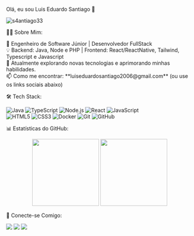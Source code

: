Olá, eu sou Luis Eduardo Santiago 👋

<p align="left"> <img src="https://komarev.com/ghpvc/?username=s4antiago33&label=Profile%20views&color=0e75b6&style=flat" alt="s4antiago33" /> </p>

👨‍💻 Sobre Mim:

<p align="left">
  🚀 Engenheiro de Software Júnior | Desenvolvedor FullStack<br>
  💡 Backend: Java, Node e PHP | Frontend: React/ReactNative, Tailwind, Typescript e Javascript<br>
  🌱 Atualmente explorando novas tecnologias e aprimorando minhas habilidades.<br>
  📫 Como me encontrar: **luiseduardosantiago2006@gmail.com** (ou use os links sociais abaixo)
</p>





🛠️ Tech Stack:

<p align="left">
  <img src="https://img.shields.io/badge/Java-ED8B00?style=for-the-badge&logo=openjdk&logoColor=white" alt="Java"/>
  <img src="https://img.shields.io/badge/TypeScript-007ACC?style=for-the-badge&logo=typescript&logoColor=white" alt="TypeScript"/>
  <img src="https://img.shields.io/badge/Node.js-43853D?style=for-the-badge&logo=node.js&logoColor=white" alt="Node.js"/>
  <img src="https://img.shields.io/badge/React-20232A?style=for-the-badge&logo=react&logoColor=61DAFB" alt="React"/>
  <img src="https://img.shields.io/badge/JavaScript-F7DF1E?style=for-the-badge&logo=javascript&logoColor=black" alt="JavaScript"/>
  <br>
  <img src="https://img.shields.io/badge/HTML5-E34F26?style=for-the-badge&logo=html5&logoColor=white" alt="HTML5"/>
  <img src="https://img.shields.io/badge/CSS3-1572B6?style=for-the-badge&logo=css3&logoColor=white" alt="CSS3"/>
  <img src="https://img.shields.io/badge/Docker-2496ED?style=for-the-badge&logo=docker&logoColor=white" alt="Docker"/>
  <img src="https://img.shields.io/badge/GIT-E44C30?style=for-the-badge&logo=git&logoColor=white" alt="Git"/>
  <img src="https://img.shields.io/badge/GitHub-100000?style=for-the-badge&logo=github&logoColor=white" alt="GitHub"/>
</p>





📊 Estatísticas do GitHub:

<p align="center">
  <img height="180em" src="https://github-readme-stats.vercel.app/api?username=s4antiago33&show_icons=true&theme=dracula&include_all_commits=true&count_private=true"/>
  <img height="180em" src="https://github-readme-stats.vercel.app/api/top-langs/?username=s4antiago33&layout=compact&langs_count=8&theme=dracula"/>
</p>





🔗 Conecte-se Comigo:

<p align="left">
  <a href="https://linkedin.com/in/luis-eduardo-santiago-02857b296" target="_blank"><img src="https://img.shields.io/badge/-LinkedIn-%230077B5?style=for-the-badge&logo=linkedin&logoColor=white" target="_blank"></a>
  <a href="https://instagram.com/santiago_luiseduardo" target="_blank"><img src="https://img.shields.io/badge/-Instagram-%23E4405F?style=for-the-badge&logo=instagram&logoColor=white" target="_blank"></a>
  <a href="https://orcid.org/0009-0002-5069-3194" target="_blank"><img src="https://img.shields.io/badge/ORCID-0009--0002--5069--3194-A6CE39?style=for-the-badge&logo=orcid&logoColor=white" target="_blank"></a>
</p>

